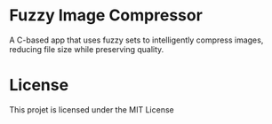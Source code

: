 # Fuzzy Image Compressor

A C-based app that uses fuzzy sets to intelligently compress images, reducing file size while preserving quality.
# License
This projet is licensed under the MIT License
